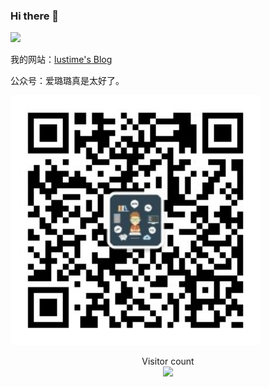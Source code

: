 ### Hi there 👋 

<img src="https://github-readme-stats.vercel.app/api?username=lustime&show_icons=true&theme=Gradient" width="450px">


我的网站：[lustime's Blog](http://lustime.uenas.top:4000/)

公众号：爱璐璐真是太好了。

<img width="400px" align="auto" src="https://github.com/lustime/lustime/blob/6932eb659319bf919cc49fe3214c6a0cd3172deb/weixin.jpg">
<p align="center"> 
  Visitor count<br>
  <img src="https://profile-counter.glitch.me/liangtengyu/count.svg" />
</p>
